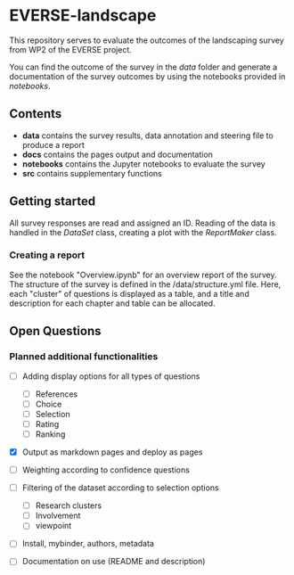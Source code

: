# EVERSE-landscape

This repository serves to evaluate the outcomes of the landscaping survey from WP2 of the EVERSE project.

You can find the outcome of the survey in the *data* folder and generate a documentation of the survey outcomes by using the notebooks provided in *notebooks*.

## Contents
* **data** contains the survey results, data annotation and steering file to produce a report
* **docs** contains the pages output and documentation
* **notebooks** contains the Jupyter notebooks to evaluate the survey
* **src** contains supplementary functions

## Getting started

All survey responses are read and assigned an ID. Reading of the data is handled in the *DataSet* class, creating a plot with the *ReportMaker* class.

### Creating a report

See the notebook "Overview.ipynb" for an overview report of the survey. The structure of the survey is defined in the /data/structure.yml file. Here, each "cluster" of questions is displayed as a table, and a title and description for each chapter and table can be allocated.

## Open Questions

### Planned additional functionalities

- [ ] Adding display options for all types of questions
    - [ ] References
    - [ ] Choice
    - [ ] Selection
    - [ ] Rating
    - [ ] Ranking
- [x] Output as markdown pages and deploy as pages
- [ ] Weighting according to confidence questions
- [ ] Filtering of the dataset according to selection options
    - [ ] Research clusters
    - [ ] Involvement
    - [ ] viewpoint
- [ ] Install, mybinder, authors, metadata
- [ ] Documentation on use (README and description)

